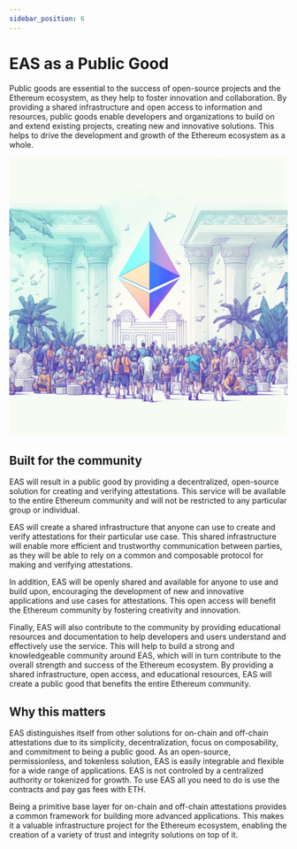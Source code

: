 ```yaml
---
sidebar_position: 6
---
```


# EAS as a Public Good
Public goods are essential to the success of open-source projects and the Ethereum ecosystem, as they help to foster innovation and collaboration. By providing a shared infrastructure and open access to information and resources, public goods enable developers and organizations to build on and extend existing projects, creating new and innovative solutions. This helps to drive the development and growth of the Ethereum ecosystem as a whole.

![Eth Public Good](./img/Ethereum-center-of-trust.png)


## Built for the community
EAS will result in a public good by providing a decentralized, open-source solution for creating and verifying attestations. This service will be available to the entire Ethereum community and will not be restricted to any particular group or individual.

EAS will create a shared infrastructure that anyone can use to create and verify attestations for their particular use case. This shared infrastructure will enable more efficient and trustworthy communication between parties, as they will be able to rely on a common and composable protocol for making and verifying attestations.

In addition, EAS will be openly shared and available for anyone to use and build upon, encouraging the development of new and innovative applications and use cases for attestations. This open access will benefit the Ethereum community by fostering creativity and innovation.

Finally, EAS will also contribute to the community by providing educational resources and documentation to help developers and users understand and effectively use the service. This will help to build a strong and knowledgeable community around EAS, which will in turn contribute to the overall strength and success of the Ethereum ecosystem. By providing a shared infrastructure, open access, and educational resources, EAS will create a public good that benefits the entire Ethereum community.


## Why this matters
EAS distinguishes itself from other solutions for on-chain and off-chain attestations due to its simplicity, decentralization, focus on composability, and commitment to being a public good. As an open-source, permissionless, and tokenless solution, EAS is easily integrable and flexible for a wide range of applications. EAS is not controled by a centralized authority or tokenized for growth. To use EAS all you need to do is use the contracts and pay gas fees with ETH.

Being a primitive base layer for on-chain and off-chain attestations provides a common framework for building more advanced applications. This makes it a valuable infrastructure project for the Ethereum ecosystem, enabling the creation of a variety of trust and integrity solutions on top of it.
